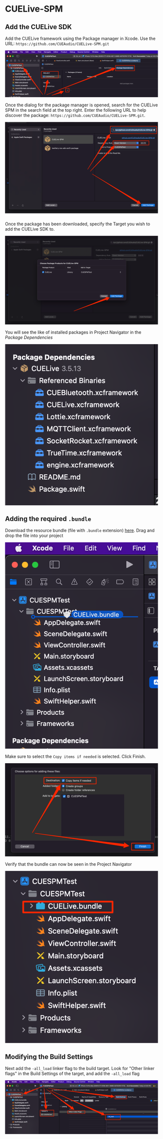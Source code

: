 # CUELive-SPM

## Add the CUELive SDK

Add the CUELive framework using the Package manager in Xcode. Use the URL: `https://github.com/CUEAudio/CUELive-SPM.git`

![](images/xcode-1.png)

Once the dialog for the package manager is opened, search for the CUELive SPM in the search field at the top right. Enter the following URL to help discover the package: `https://github.com/CUEAudio/CUELive-SPM.git`.

![](images/xcode-2.png)

Once the package has been downloaded, specify the Target you wish to add the CUELive SDK to.

![](images/xcode-3.png)

You will see the like of installed packages in Project Navigator in the _Package Dependencies_

![](images/xcode-4.png)


## Adding the required `.bundle`

Download the resource bundle (file with `.bundle` extension) [here](https://swift-package-manager.s3.amazonaws.com/bundles/default-bundle.zip). Drag and drop the file into your project

![](images/xcode-6.png)

Make sure to select the `Copy items if needed` is selected. Click Finish.

![](images/xcode-7.png)

Verify that the bundle can now be seen in the Project Navigator

![](images/xcode-8.png)

## Modifying the Build Settings

Next add the `-all_load` linker flag to the build target. Look for "Other linker flags" in the Build Settings of the target, and add the `-all_load` flag

![](images/xcode-5.png)
